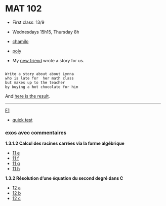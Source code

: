 # MAT 102

- First class: 13/9
- Wednesdays 15h15, Thursday 8h

- [chamilo](https://chamilo.univ-grenoble-alpes.fr/courses/GBX1MT12/)
- [poly](./polyMAT102-main.pdf) 

<!-- --- -->

<!-- - Last class 15/12 : bonnes vacances --> 
- My [new friend](https://chat.openai.com/chat) wrote a story for us.

```

Write a story about about Lynna 
who is late for  her math class 
but makes up to the teacher 
by buying a hot chocolate for him

```

And [here is the result](./story.md).

<!-- **nombres complexes** -->

<!-- - [ensemble de Julia](https://fr.wikipedia.org/wiki/Ensemble_de_Julia) -->
<!-- - [lapin de Douady](https://youtu.be/JttLtB0Gkdk ) -->
<!-- <!-1- - [mandelbrottle](https://github.com/macbuse/Mandelbrottle/blob/master/mandelbrotlle_coke.ipynb) -1-> -->

<!-- --- -->

<!-- [F5](./Fiche5-integrales.pdf) -->

<!-- - [exo 5](./Fiche5Ex5.pdf) -->
<!-- - [exo 6](./Fiche5Ex6.pdf) -->
<!-- - [exo 7](./Fiche5Ex7.pdf) -->
<!-- - [exo 8b](https://www.wolframalpha.com/input?i=primitive++sqrt%28t%5E2+-+4%29) -->
<!-- - [exo 8c](https://www.wolframalpha.com/input?i=primitive++sqrt%289+-+4t%5E2%29) -->
<!-- - [exo 11d](https://www.wolframalpha.com/input?i=primitive+1%2F%28x%5E2+-+3x+%2B+2%29) -->
<!-- - [exo 12e](https://www.wolframalpha.com/input?i=primitive++exp%28x%29+cos%28x%29) -->
<!-- - [exo 12h](https://www.wolframalpha.com/input?i=primitive++exp%28x%29+%28x%5E2+%2B+x+%2B+1%29) -->
<!-- - [exo 14](https://www.wolframalpha.com/input?i=primitive+sin%5E3%28x%29) -->

<!-- --- -->

<!-- [F4](./Fiche4-fonctions.pdf) -->

<!-- --- -->

<!-- [F3](./Fiche3-geometrie.pdf) -->

<!-- --- -->

<!-- [F2](./Fiche2-sommes-produits.pdf) -->
<!-- - [quick test](./qt2.pdf) -->

<!-- - [Suite arithmétique](https://fr.wikipedia.org/wiki/Suite_arithm%C3%A9tique) -->
<!-- - [Suite géométrique](https://fr.wikipedia.org/wiki/Suite_g%C3%A9om%C3%A9trique) -->
<!-- - [Série géométrique](https://fr.wikipedia.org/wiki/S%C3%A9rie_g%C3%A9om%C3%A9trique) -->


---

[F1](./Fiche1-complexes.pdf)
- [quick test](./quick_test.pdf)

### exos avec commentaires

**1.3.1.2 Calcul des racines carrées via la forme algébrique**

- [11 e](https://www.wolframalpha.com/input?i=solve+++z%5E2+%3D+8+%E2%88%92+6i)
- [11 f](https://www.wolframalpha.com/input?i=solve+++z%5E2+%3D++%E2%88%923+%2B+4i)
- [11 g](https://www.wolframalpha.com/input?i=solve+++z%5E2+%3D++%3D+7+%2B+24i)
- [11 h](https://www.wolframalpha.com/input?i=solve+++z%5E2+%3D++%3D+9+%2B40+i)

**1.3.2 Résolution d’une équation du second degré dans C**

- [12 a](https://www.wolframalpha.com/input?i=solve+z%5E2+%2B+%281+%E2%88%92+5i%29z+%2B+2i+%E2%88%92+6+%3D+0)
- [12 b](https://www.wolframalpha.com/input?i=solve++z%5E2+%E2%88%92+%283+%2B+4i%29z+%2B+7i+%E2%88%92+1+%3D)
- [12 c](https://www.wolframalpha.com/input?i=solve++2z%5E2+%2B+%285+%2B+i%29z+%2B+2+%2B+2i+%3D+0)



